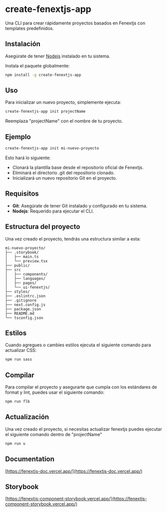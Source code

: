 # create-fenextjs-app

Una CLI para crear rápidamente proyectos basados en Fenextjs con templates predefinidos.

## Instalación

Asegúrate de tener [Nodejs](https://nodejs.org) instalado en tu sistema.

Instala el paquete globalmente:

```bash
npm install -g create-fenextjs-app
```

## Uso

Para inicializar un nuevo proyecto, simplemente ejecuta:

```bash
create-fenextjs-app init projectName
```

Reemplaza "projectName" con el nombre de tu proyecto.

## Ejemplo

```bash
create-fenextjs-app init mi-nuevo-proyecto
```
Esto hará lo siguiente:

- Clonará la plantilla base desde el repositorio oficial de Fenextjs.
- Eliminará el directorio .git del repositorio clonado.
- Inicializará un nuevo repositorio Git en el proyecto.

## Requisitos
- **Git**: Asegúrate de tener Git instalado y configurado en tu sistema.
- **Nodejs**: Requerido para ejecutar el CLI.

## Estructura del proyecto

Una vez creado el proyecto, tendrás una estructura similar a esta:

```
mi-nuevo-proyecto/
├── .storybook/
│   ├── main.ts
│   └── preview.tsx
├── public/
├── src
│   ├── components/
│   ├── languages/
│   ├── pages/
│   └── ui-fenextjs/
├── styles/
├── .eslintrc.json
├── .gitignore
├── next.config.js
├── package.json
├── README.md
└── tsconfig.json
```

## Estilos

Cuando agregues o cambies estilos ejecuta el siguiente comando para actualizar CSS:

```bash
npm run sass
```

## Compilar

Para compilar el proyecto y asegurarte que cumpla con los estándares de format y lint, puedes usar el siguiente comando:

```bash
npm run flb
```

## Actualización

Una vez creado el proyecto, si necesitas actualizar fenextjs puedes ejecutar el siguiente comando dentro de "projectName"

```bash
npm run u
```


## Documentation

[https://fenextjs-doc.vercel.app/](https://fenextjs-doc.vercel.app/)

## Storybook

[https://fenextjs-component-storybook.vercel.app/](https://fenextjs-component-storybook.vercel.app/)